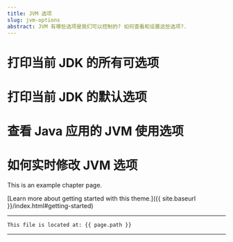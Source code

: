 ```yaml
---
title: JVM 选项
slug: jvm-options
abstract: JVM 有哪些选项是我们可以控制的? 如何查看和设置这些选项?.
---
```


# 打印当前 JDK 的所有可选项


# 打印当前 JDK 的默认选项

# 查看 Java 应用的 JVM 使用选项

# 如何实时修改 JVM 选项


This is an example chapter page.

[Learn more about getting started with this theme.]({{ site.baseurl }}/index.html#getting-started)

---
```
This file is located at: {{ page.path }}
```
---
